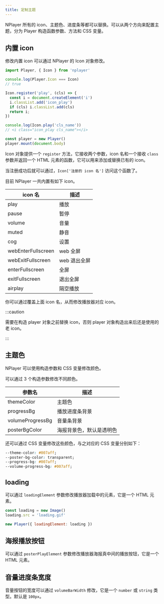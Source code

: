 ```yaml
---
title: 定制主题
---
```


NPlayer 所有的 icon、主题色、进度条等都可以替换。可以从两个方向来配置主题，分为 Player 构造函数参数、方法和 CSS 变量。

## 内置 icon

修改内置 icon 可以通过 NPlayer 的 Icon 对象修改。

```js
import Player, { Icon } from 'nplayer'

console.log(Player.Icon === Icon)
// true

Icon.register('play', (cls) => {
  const i = document.createElement('i')
  i.classList.add('icon_play')
  if (cls) i.classList.add(cls)
  return i;
})

console.log(Icon.play('cls_name'))
// <i class="icon_play cls_name"></i>

const player = new Player()
player.mount(document.body)
```

Icon 对象提供一个 `register` 方法，它接收两个参数，icon 名和一个接收 `class` 参数并返回一个 HTML 元素的函数，它可以用来添加或替换已有的 icon。

当注册成功后就可以通过，`Icon['注册的 icon 名']` 访问这个函数了。

目前 NPlayer 一共内置有如下 icon。

| icon 名 | 描述 |
| --- | --- |
| play | 播放 |
| pause | 暂停 |
| volume | 音量 |
| muted | 静音 |
| cog | 设置 |
| webEnterFullscreen | web 全屏 |
| webExitFullscreen | web 退出全屏 |
| enterFullscreen | 全屏 |
| exitFullscreen | 退出全屏 |
| airplay | 隔空播放 |

你可以通过覆盖上面 icon 名，从而修改播放器对应 icon。

:::caution

需要在构造 player 对象之前替换 icon，否则 player 对象构造出来后还是使用的老 icon。

:::

## 主题色

NPlayer 可以使用构造参数和 CSS 变量修改颜色。

可以通过 3 个构造参数修改不同颜色。

| 参数名 | 描述 |
| --- | --- |
| themeColor | 主题色 |
| progressBg | 播放进度条背景 |
| volumeProgressBg | 音量条背景 |
| posterBgColor | 海报背景色，默认是透明色 |

还可以通过 CSS 变量修改这些颜色，与之对应的 CSS 变量分别如下：

```css
--theme-color: #007aff;
--poster-bg-color: transparent;
--progress-bg: #007aff;
--volume-progress-bg: #007aff;
```

## loading

可以通过 `loadingElement` 参数修改播放器加载中的元素，它是一个 HTML 元素。

```js
const loading = new Image()
loading.src = 'loading.gif'

new Player({ loadingElement: loading })
```

## 海报播放按钮

可以通过 `posterPlayElement` 参数修改播放器海报真中间的播放按钮，它是一个 HTML 元素。

## 音量进度条宽度

音量按钮的宽度可以通过 `volumeBarWidth` 修改，它是一个 `number` 或 `string` 类型。默认是 `100px`。
